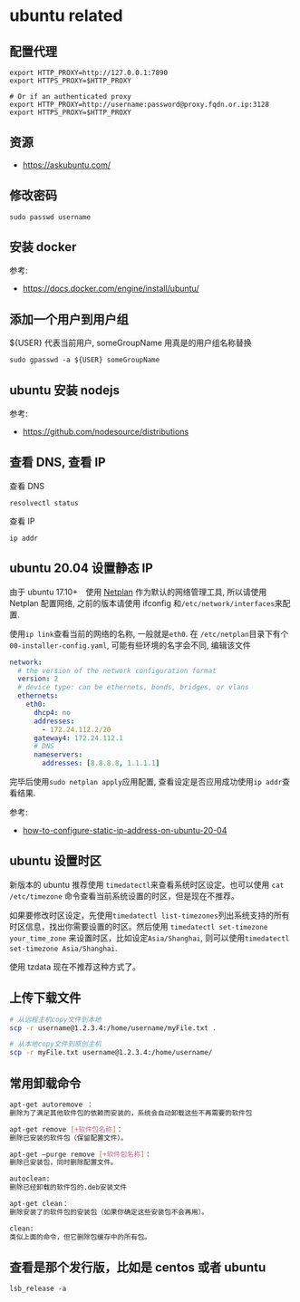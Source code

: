 # ubuntu related

## 配置代理

```
export HTTP_PROXY=http://127.0.0.1:7890
export HTTPS_PROXY=$HTTP_PROXY

# Or if an authenticated proxy
export HTTP_PROXY=http://username:password@proxy.fqdn.or.ip:3128
export HTTPS_PROXY=$HTTP_PROXY
```

## 资源

- https://askubuntu.com/

## 修改密码

```
sudo passwd username
```

## 安装 docker

参考:

- https://docs.docker.com/engine/install/ubuntu/

## 添加一个用户到用户组

${USER} 代表当前用户, someGroupName 用真是的用户组名称替换

`sudo gpasswd -a ${USER} someGroupName`

## ubuntu 安装 nodejs

参考:

- https://github.com/nodesource/distributions

## 查看 DNS, 查看 IP

查看 DNS

```
resolvectl status
```

查看 IP

```
ip addr
```

## ubuntu 20.04 设置静态 IP

由于 ubuntu 17.10+　使用 [Netplan](https://netplan.io/) 作为默认的网络管理工具, 所以请使用 Netplan 配置网络, 之前的版本请使用 ifconfig 和`/etc/network/interfaces`来配置.

使用`ip link`查看当前的网络的名称, 一般就是`eth0`. 在 `/etc/netplan`目录下有个`00-installer-config.yaml`, 可能有些环境的名字会不同, 编辑该文件

```yaml
network:
  # the version of the network configuration format
  version: 2
  # device type: can be ethernets, bonds, bridges, or vlans
  ethernets:
    eth0:
      dhcp4: no
      addresses:
        - 172.24.112.2/20
      gateway4: 172.24.112.1
      # DNS
      nameservers:
        addresses: [8.8.8.8, 1.1.1.1]
```

完毕后使用`sudo netplan apply`应用配置, 查看设定是否应用成功使用`ip addr`查看结果.

参考:

- [how-to-configure-static-ip-address-on-ubuntu-20-04](https://linuxize.com/post/how-to-configure-static-ip-address-on-ubuntu-20-04/)

## ubuntu 设置时区

新版本的 ubuntu 推荐使用 `timedatectl`来查看系统时区设定。也可以使用 `cat /etc/timezone` 命令查看当前系统设置的时区，但是现在不推荐。

如果要修改时区设定，先使用`timedatectl list-timezones`列出系统支持的所有时区信息，找出你需要设置的时区。然后使用 `timedatectl set-timezone your_time_zone` 来设置时区，比如设定`Asia/Shanghai`, 则可以使用`timedatectl set-timezone Asia/Shanghai`.

使用 tzdata 现在不推荐这种方式了。

## 上传下载文件

```bash
# 从远程主机copy文件到本地
scp -r username@1.2.3.4:/home/username/myFile.txt .

# 从本地copy文件到原创主机
scp -r myFile.txt username@1.2.3.4:/home/username/
```

## 常用卸载命令

```bash
apt-get autoremove ：
删除为了满足其他软件包的依赖而安装的，系统会自动卸载这些不再需要的软件包

apt-get remove [+软件包名称]：
删除已安装的软件包（保留配置文件）。

apt-get –purge remove [+软件包名称]：
删除已安装包，同时删除配置文件。

autoclean:
删除已经卸载的软件包的.deb安装文件

apt-get clean：
删除安装了的软件包的安装包（如果你确定这些安装包不会再用）。

clean:
类似上面的命令，但它删除包缓存中的所有包。
```

## 查看是那个发行版，比如是 centos 或者 ubuntu

```
lsb_release -a
```

